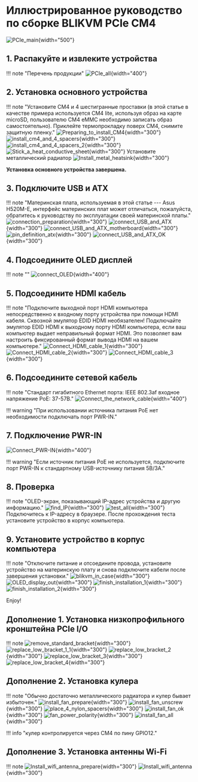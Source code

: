 # Иллюстрированное руководство по сборке BLIKVM PCIe CM4

![PCIe_main](assets/images/BLIKVM-PCIe/BLIKVM_PCIe_Installation_Guide.assets/PCIe_main.jpg){width="500"}
## **1. Распакуйте и извлеките устройства**
!!! note "Перечень продукции"
    ![PCIe_all](assets/images/BLIKVM-PCIe/BLIKVM_PCIe_Installation_Guide.assets/PCIe_all.jpg){width="400"}

## **2. Установка основного устройства**
!!! note "Установите CM4 и 4 шестигранные проставки (в этой статье в качестве примера используется CM4 lite, используя образ на карте microSD, пользователю CM4 eMMC необходимо записать образ самостоятельно). Приклейте термопрокладку поверх CM4, снимите защитную пленку."
    ![Preparing_to_install_CM4](assets/images/BLIKVM-PCIe/BLIKVM_PCIe_Installation_Guide.assets/Preparing_to_install_CM4.jpg){width="300"}
    ![install_cm4_and_4_spacers](assets/images/BLIKVM-PCIe/BLIKVM_PCIe_Installation_Guide.assets/install_cm4_and_4_spacers.jpg){width="300"}
    ![install_cm4_and_4_spacers_2](assets/images/BLIKVM-PCIe/BLIKVM_PCIe_Installation_Guide.assets/install_cm4_and_4_spacers_2.jpg){width="300"}
    ![Stick_a_heat_conductive_sheet](assets/images/BLIKVM-PCIe/BLIKVM_PCIe_Installation_Guide.assets/Stick_a_heat_conductive_sheet.jpg){width="300"} 
    Установите металлический радиатор 
    ![Install_metal_heatsink](assets/images/BLIKVM-PCIe/BLIKVM_PCIe_Installation_Guide.assets/Install_metal_heatsink.jpg){width="300"}

**Установка основного устройства завершена.**

## **3. Подключите USB и ATX**
!!! note "Материнская плата, используемая в этой статье --- Asus H520M-E, интерфейс материнских плат может отличаться, пожалуйста, обратитесь к руководству по эксплуатации своей материнской платы."
    ![connection_preparation](assets/images/BLIKVM-PCIe/BLIKVM_PCIe_Installation_Guide.assets/connection_preparation.jpg){width="300"}
    ![connect_USB_and_ATX](assets/images/BLIKVM-PCIe/BLIKVM_PCIe_Installation_Guide.assets/connect_USB_and_ATX.jpg){width="300"}
    ![connect_USB_and_ATX_motherboard](assets/images/BLIKVM-PCIe/BLIKVM_PCIe_Installation_Guide.assets/connect_USB_and_ATX_motherboard-165941489982915.jpg){width="300"}
    ![pin_definition_atx](assets/images/BLIKVM-PCIe/BLIKVM_PCIe_Installation_Guide.assets/pin_definition_atx.jpg){width="300"}
    ![connect_USB_and_ATX_OK](assets/images/BLIKVM-PCIe/BLIKVM_PCIe_Installation_Guide.assets/connect_USB_and_ATX_OK.jpg){width="300"}

## **4. Подсоедините OLED дисплей**
!!! note ""
    ![connect_OLED](assets/images/BLIKVM-PCIe/BLIKVM_PCIe_Installation_Guide.assets/connect_OLED.jpg){width="400"}

## **5. Подсоедините HDMI кабель**
!!! note "Подключите выходной порт HDMI компьютера непосредственно к входному порту устройства при помощи HDMI кабеля. Сквозной эмулятор EDID HDMI необязателен! Подключайте эмулятор EDID HDMI к выходному порту HDMI компьютера, если ваш компьютер выдает неправильный формат HDMI. Это позволяет вам настроить фиксированный формат вывода HDMI на вашем компьютере."
    ![Connect_HDMI_cable_1](assets/images/BLIKVM-PCIe/BLIKVM_PCIe_Installation_Guide.assets/Connect_HDMI_cable_1.jpg){width="300"}
    ![Connect_HDMI_cable_2](assets/images/BLIKVM-PCIe/BLIKVM_PCIe_Installation_Guide.assets/Connect_HDMI_cable_2.jpg){width="300"}
    ![Connect_HDMI_cable_3](assets/images/BLIKVM-PCIe/BLIKVM_PCIe_Installation_Guide.assets/Connect_HDMI_cable_3.jpg){width="300"}

## **6. Подсоедините сетевой кабель**
!!! note "Стандарт гигабитного Ethernet порта: IEEE 802.3af входное напряжение PoE: 37-57В."
    ![Connect_the_network_cable](assets/images/BLIKVM-PCIe/BLIKVM_PCIe_Installation_Guide.assets/Connect_the_network_cable.jpg){width="400"}

!!! warning "При использовании источника питания PoE нет необходимости подключать порт PWR-IN."

## **7. Подключение PWR-IN**

![Connect_PWR-IN](assets/images/BLIKVM-PCIe/BLIKVM_PCIe_Installation_Guide.assets/Connect_PWR-IN.jpg){width="400"}

!!! warning "Если источник питания PoE не используется, подключите порт PWR-IN к стандартному USB-источнику питания 5В/3А."

## **8. Проверка**

!!! note "OLED-экран, показывающий IP-адрес устройства и другую информацию."
    ![find_IP](assets/images/BLIKVM-PCIe/BLIKVM_PCIe_Installation_Guide.assets/find_IP.jpg){width="300"}
    ![test_all](assets/images/BLIKVM-PCIe/BLIKVM_PCIe_Installation_Guide.assets/test_all.jpg){width="300"}
    Подключитесь к IP-адресу в браузере. После прохождения теста установите устройство в корпус компьютера.

## **9. Установите устройство в корпус компьютера**

!!! note "Отключите питание и отсоедините провода, установите устройство на материнскую плату и снова подключите кабели после завершения установки."
    ![blikvm_in_case](assets/images/BLIKVM-PCIe/BLIKVM_PCIe_Installation_Guide.assets/blikvm_in_case.jpg){width="300"}
    ![OLED_display_out](assets/images/BLIKVM-PCIe/BLIKVM_PCIe_Installation_Guide.assets/OLED_display_out.jpg){width="300"}
    ![finish_installation_1](assets/images/BLIKVM-PCIe/BLIKVM_PCIe_Installation_Guide.assets/finish_installation_1.jpg){width="300"}
    ![finish_installation_2](assets/images/BLIKVM-PCIe/BLIKVM_PCIe_Installation_Guide.assets/finish_installation_2.jpg){width="300"}

Enjoy!

## **Дополнение 1. Установка низкопрофильного кронштейна PCIe I/O**
!!! note
    ![remove_standard_bracket](assets/images/BLIKVM-PCIe/BLIKVM_PCIe_Installation_Guide.assets/remove_standard_bracket.jpg){width="300"}
    ![replace_low_bracket_1_1](assets/images/BLIKVM-PCIe/BLIKVM_PCIe_Installation_Guide.assets/replace_low_bracket_1_1.jpg){width="300"}
    ![replace_low_bracket_2](assets/images/BLIKVM-PCIe/BLIKVM_PCIe_Installation_Guide.assets/replace_low_bracket_2.jpg){width="300"}
    ![replace_low_bracket_3](assets/images/BLIKVM-PCIe/BLIKVM_PCIe_Installation_Guide.assets/replace_low_bracket_3.jpg){width="300"}
    ![replace_low_bracket_4](assets/images/BLIKVM-PCIe/BLIKVM_PCIe_Installation_Guide.assets/replace_low_bracket_4.jpg){width="300"}

## **Дополнение 2. Установка кулера**

!!! note "Обычно достаточно металлического радиатора и кулер бывает избыточен."
    ![install_fan_prepare](assets/images/BLIKVM-PCIe/BLIKVM_PCIe_Installation_Guide.assets/install_fan_prepare.jpg){width="300"}
    ![install_fan_unscrew](assets/images/BLIKVM-PCIe/BLIKVM_PCIe_Installation_Guide.assets/install_fan_unscrew.jpg){width="300"}
    ![place_4_nylon_spacers](assets/images/BLIKVM-PCIe/BLIKVM_PCIe_Installation_Guide.assets/place_4_nylon_spacers.jpg){width="300"}
    ![install_fan_ok](assets/images/BLIKVM-PCIe/BLIKVM_PCIe_Installation_Guide.assets/install_fan_ok.jpg){width="300"}
    ![fan_power_polarity](assets/images/BLIKVM-PCIe/BLIKVM_PCIe_Installation_Guide.assets/fan_power_polarity.jpg){width="300"}
    ![install_fan_all](assets/images/BLIKVM-PCIe/BLIKVM_PCIe_Installation_Guide.assets/install_fan_all.jpg){width="300"}

!!! info "кулер контролируется через CM4 по пину GPIO12."

## **Дополнение 3. Установка антенны Wi-Fi**
!!! note
    ![Install_wifi_antenna_prepare](assets/images/BLIKVM-PCIe/BLIKVM_PCIe_Installation_Guide.assets/Install_wifi_antenna_prepare.jpg){width="300"}
    ![Install_wifi_antenna](assets/images/BLIKVM-PCIe/BLIKVM_PCIe_Installation_Guide.assets/Install_wifi_antenna.jpg){width="300"}
